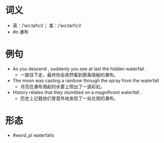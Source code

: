 # 词义
- 英：/ˈwɔːtəfɔːl/； 美：/ˈwɔːtərfɔːl/
- #n 瀑布
# 例句
- As you descend , suddenly you see at last the hidden waterfall .
	- 一直往下走，最终你会突然看到那条隐秘的瀑布。
- The moon was casting a rainbow through the spray from the waterfall
	- 月亮在瀑布溅起的水雾上照出了一道彩虹。
- History relates that they stumbled on a magnificent waterfall .
	- 历史上记载他们曾意外地发现了一处壮观的瀑布。
# 形态
- #word_pl waterfalls
